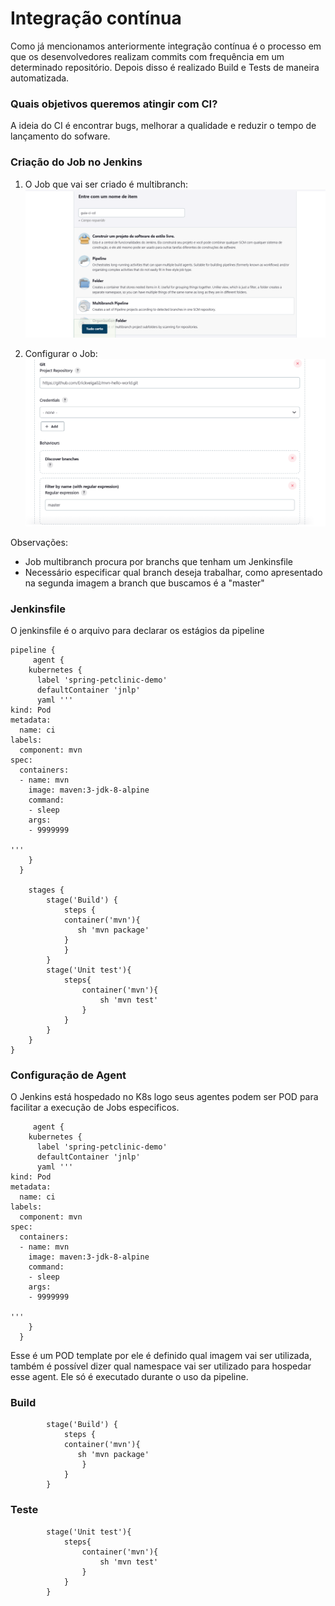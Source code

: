 # Integração contínua 

Como já mencionamos anteriormente integração contínua é o processo em que os desenvolvedores realizam commits com frequência em um determinado repositório. Depois disso é realizado Build e Tests de maneira automatizada.

### Quais objetivos queremos atingir com  CI?

A ideia do CI é encontrar bugs, melhorar a qualidade e reduzir o tempo de lançamento do sofware.

### Criação do Job no Jenkins

1. O Job que vai ser criado é multibranch:
![dev!](imagens/job.png "dev")

2. Configurar o Job:
![dev!](imagens/configurar.png "dev")

Observações:
- Job multibranch procura por branchs que tenham um Jenkinsfile
- Necessário especificar qual branch deseja trabalhar, como apresentado na segunda imagem a branch que buscamos é a "master"

### Jenkinsfile 

O jenkinsfile é o arquivo para declarar os estágios da pipeline

```
pipeline { 
     agent {
    kubernetes {
      label 'spring-petclinic-demo'
      defaultContainer 'jnlp'
      yaml '''
kind: Pod
metadata:
  name: ci
labels:
  component: mvn
spec:
  containers:
  - name: mvn
    image: maven:3-jdk-8-alpine
    command:
    - sleep
    args:
    - 9999999

'''
    }
  }
 
    stages { 
        stage('Build') { 
            steps { 
            container('mvn'){
               sh 'mvn package'
            }
            }
        }
        stage('Unit test'){
            steps{
                container('mvn'){
                    sh 'mvn test'
                }
            }
        }
    }
}
```

### Configuração de Agent

O Jenkins está hospedado no K8s logo seus agentes podem ser POD para facilitar a execução de Jobs especificos.

```
     agent {
    kubernetes {
      label 'spring-petclinic-demo'
      defaultContainer 'jnlp'
      yaml '''
kind: Pod
metadata:
  name: ci
labels:
  component: mvn
spec:
  containers:
  - name: mvn
    image: maven:3-jdk-8-alpine
    command:
    - sleep
    args:
    - 9999999

'''
    }
  }
```
Esse é um POD template por ele é definido qual imagem vai ser utilizada, também é possível dizer qual namespace vai ser utilizado para hospedar esse agent. Ele só é executado durante o uso da pipeline.

### Build 

```
        stage('Build') { 
            steps { 
            container('mvn'){
               sh 'mvn package'
                }
            }
        }
```

### Teste

```
        stage('Unit test'){
            steps{
                container('mvn'){
                    sh 'mvn test'
                }
            }
        }
```
